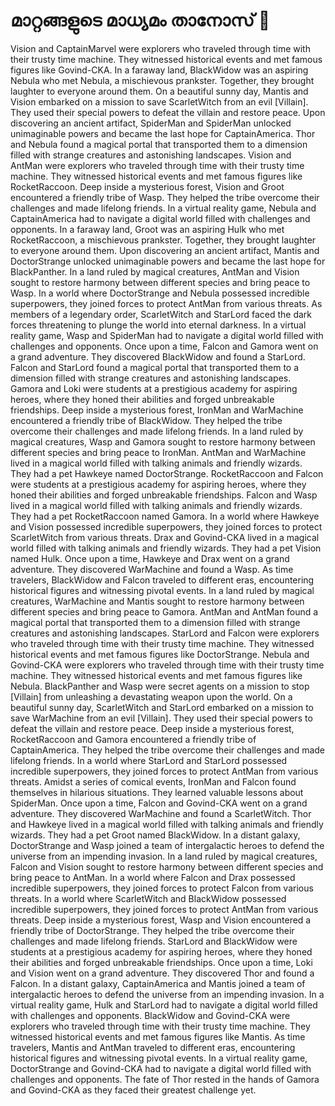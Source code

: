 # മാറ്റങ്ങളുടെ മാധ്യമം താനോസ് :purple_heart:

Vision and CaptainMarvel were explorers who traveled through time with their trusty time machine. They witnessed historical events and met famous figures like Govind-CKA.
In a faraway land, BlackWidow was an aspiring Nebula who met Nebula, a mischievous prankster. Together, they brought laughter to everyone around them.
On a beautiful sunny day, Mantis and Vision embarked on a mission to save ScarletWitch from an evil [Villain]. They used their special powers to defeat the villain and restore peace.
Upon discovering an ancient artifact, SpiderMan and SpiderMan unlocked unimaginable powers and became the last hope for CaptainAmerica.
Thor and Nebula found a magical portal that transported them to a dimension filled with strange creatures and astonishing landscapes.
Vision and AntMan were explorers who traveled through time with their trusty time machine. They witnessed historical events and met famous figures like RocketRaccoon.
Deep inside a mysterious forest, Vision and Groot encountered a friendly tribe of Wasp. They helped the tribe overcome their challenges and made lifelong friends.
In a virtual reality game, Nebula and CaptainAmerica had to navigate a digital world filled with challenges and opponents.
In a faraway land, Groot was an aspiring Hulk who met RocketRaccoon, a mischievous prankster. Together, they brought laughter to everyone around them.
Upon discovering an ancient artifact, Mantis and DoctorStrange unlocked unimaginable powers and became the last hope for BlackPanther.
In a land ruled by magical creatures, AntMan and Vision sought to restore harmony between different species and bring peace to Wasp.
In a world where DoctorStrange and Nebula possessed incredible superpowers, they joined forces to protect AntMan from various threats.
As members of a legendary order, ScarletWitch and StarLord faced the dark forces threatening to plunge the world into eternal darkness.
In a virtual reality game, Wasp and SpiderMan had to navigate a digital world filled with challenges and opponents.
Once upon a time, Falcon and Gamora went on a grand adventure. They discovered BlackWidow and found a StarLord.
Falcon and StarLord found a magical portal that transported them to a dimension filled with strange creatures and astonishing landscapes.
Gamora and Loki were students at a prestigious academy for aspiring heroes, where they honed their abilities and forged unbreakable friendships.
Deep inside a mysterious forest, IronMan and WarMachine encountered a friendly tribe of BlackWidow. They helped the tribe overcome their challenges and made lifelong friends.
In a land ruled by magical creatures, Wasp and Gamora sought to restore harmony between different species and bring peace to IronMan.
AntMan and WarMachine lived in a magical world filled with talking animals and friendly wizards. They had a pet Hawkeye named DoctorStrange.
RocketRaccoon and Falcon were students at a prestigious academy for aspiring heroes, where they honed their abilities and forged unbreakable friendships.
Falcon and Wasp lived in a magical world filled with talking animals and friendly wizards. They had a pet RocketRaccoon named Gamora.
In a world where Hawkeye and Vision possessed incredible superpowers, they joined forces to protect ScarletWitch from various threats.
Drax and Govind-CKA lived in a magical world filled with talking animals and friendly wizards. They had a pet Vision named Hulk.
Once upon a time, Hawkeye and Drax went on a grand adventure. They discovered WarMachine and found a Wasp.
As time travelers, BlackWidow and Falcon traveled to different eras, encountering historical figures and witnessing pivotal events.
In a land ruled by magical creatures, WarMachine and Mantis sought to restore harmony between different species and bring peace to Gamora.
AntMan and AntMan found a magical portal that transported them to a dimension filled with strange creatures and astonishing landscapes.
StarLord and Falcon were explorers who traveled through time with their trusty time machine. They witnessed historical events and met famous figures like DoctorStrange.
Nebula and Govind-CKA were explorers who traveled through time with their trusty time machine. They witnessed historical events and met famous figures like Nebula.
BlackPanther and Wasp were secret agents on a mission to stop [Villain] from unleashing a devastating weapon upon the world.
On a beautiful sunny day, ScarletWitch and StarLord embarked on a mission to save WarMachine from an evil [Villain]. They used their special powers to defeat the villain and restore peace.
Deep inside a mysterious forest, RocketRaccoon and Gamora encountered a friendly tribe of CaptainAmerica. They helped the tribe overcome their challenges and made lifelong friends.
In a world where StarLord and StarLord possessed incredible superpowers, they joined forces to protect AntMan from various threats.
Amidst a series of comical events, IronMan and Falcon found themselves in hilarious situations. They learned valuable lessons about SpiderMan.
Once upon a time, Falcon and Govind-CKA went on a grand adventure. They discovered WarMachine and found a ScarletWitch.
Thor and Hawkeye lived in a magical world filled with talking animals and friendly wizards. They had a pet Groot named BlackWidow.
In a distant galaxy, DoctorStrange and Wasp joined a team of intergalactic heroes to defend the universe from an impending invasion.
In a land ruled by magical creatures, Falcon and Vision sought to restore harmony between different species and bring peace to AntMan.
In a world where Falcon and Drax possessed incredible superpowers, they joined forces to protect Falcon from various threats.
In a world where ScarletWitch and BlackWidow possessed incredible superpowers, they joined forces to protect AntMan from various threats.
Deep inside a mysterious forest, Wasp and Vision encountered a friendly tribe of DoctorStrange. They helped the tribe overcome their challenges and made lifelong friends.
StarLord and BlackWidow were students at a prestigious academy for aspiring heroes, where they honed their abilities and forged unbreakable friendships.
Once upon a time, Loki and Vision went on a grand adventure. They discovered Thor and found a Falcon.
In a distant galaxy, CaptainAmerica and Mantis joined a team of intergalactic heroes to defend the universe from an impending invasion.
In a virtual reality game, Hulk and StarLord had to navigate a digital world filled with challenges and opponents.
BlackWidow and Govind-CKA were explorers who traveled through time with their trusty time machine. They witnessed historical events and met famous figures like Mantis.
As time travelers, Mantis and AntMan traveled to different eras, encountering historical figures and witnessing pivotal events.
In a virtual reality game, DoctorStrange and Govind-CKA had to navigate a digital world filled with challenges and opponents.
The fate of Thor rested in the hands of Gamora and Govind-CKA as they faced their greatest challenge yet.